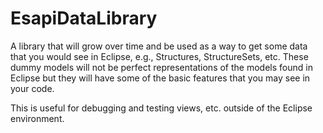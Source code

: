 # EsapiDataLibrary

A library that will grow over time and be used as a way to get some data that you would see in Eclipse, e.g., Structures, StructureSets, etc. 
These dummy models will not be perfect representations of the models found in Eclipse but they will have some of the basic features that you may see in your code. 

This is useful for debugging and testing views, etc. outside of the Eclipse environment.

